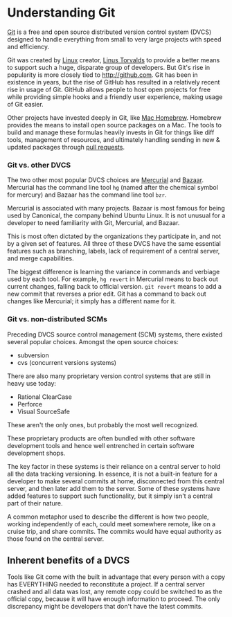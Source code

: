 # Understanding Git

[Git][git] is a free and open source distributed version control system (DVCS) designed to handle everything from small to very large projects with speed and efficiency.

Git was created by [Linux](http://www.linux.org/) creator, [Linus Torvalds](http://en.wikipedia.org/wiki/Linus_Torvalds) to provide a better means to support such a huge, disparate group of developers. But Git's rise in popularity is more closely tied to http://github.com. Git has been in existence in years, but the rise of GitHub has resulted in a relatively recent rise in usage of Git. GitHub allows people to host open projects for free while providing simple hooks and a friendly user experience, making usage of Git easier.

Other projects have invested deeply in Git, like [Mac Homebrew](https://github.com/mxcl/homebrew/wiki/Formula-Cookbook#creating-the-diff). Homebrew provides the means to install open source packages on a Mac. The tools to build and manage these formulas heavily invests in Git for things like diff tools, management of resources, and ultimately handling sending in new & updated packages through [pull requests](https://help.github.com/articles/using-pull-requests).

### Git vs. other DVCS

The two other most popular DVCS choices are [Mercurial](http://mercurial.selenic.com/) and [Bazaar](http://bazaar.canonical.com/en/). Mercurial has the command line tool `hg` (named after the chemical symbol for mercury) and Bazaar has the command line tool `bzr`.

Mercurial is associated with many projects. Bazaar is most famous for being used by Canonical, the company behind Ubuntu Linux. It is not unusual for a developer to need familiarity with Git, Mercurial, and Bazaar. 

This is most often dictated by the organizations they participate in, and not by a given set of features. All three of these DVCS have the same essential features such as branching, labels, lack of requirement of a central server, and merge capabilities.

The biggest difference is learning the variance in commands and verbiage used by each tool. For example, `hg revert`  in Mercurial means to back out current changes, falling back to official version. `git revert` means to add a new commit that reverses a prior edit. Git has a command to back out changes like Mercurial; it simply has a different name for it.

### Git vs. non-distributed SCMs

Preceding DVCS source control management (SCM) systems, there existed several popular choices. Amongst the open source choices:
- subversion
- cvs (concurrent versions systems)

There are also many proprietary version control systems that are still in heavy use today:
- Rational ClearCase
- Perforce
- Visual SourceSafe

These aren't the only ones, but probably the most well recognized.

These proprietary products are often bundled with other software development tools and hence well entrenched in certain software development shops.

The key factor in these systems is their reliance on a central server to hold all the data tracking versioning. In essence, it is not a built-in feature for a developer to make several commits at home, disconnected from this central server, and then later add them to the server. Some of these systems have added features to support such functionality, but it simply isn't a central part of their nature.

A common metaphor used to describe the different is how two people, working independently of each, could meet somewhere remote, like on a cruise trip, and share commits. The commits would have equal authority as those found on the central server.

## Inherent benefits of a DVCS

Tools like Git come with the built in advantage that every person with a copy has EVERYTHING needed to reconstitute a project. If a central server crashed and all data was lost, any remote copy could be switched to as the official copy, because it will have enough information to proceed. The only discrepancy might be developers that don't have the latest commits.

[git]: http://gitscm.com/ 

